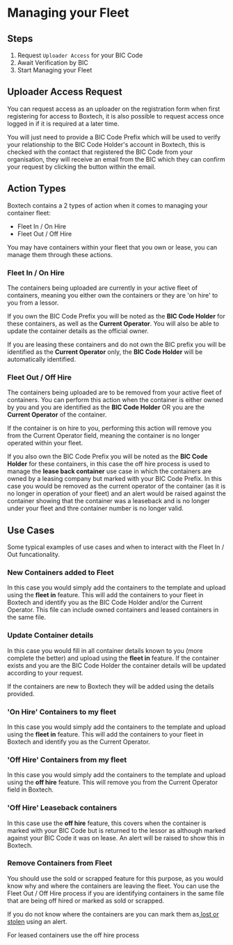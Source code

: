 # Managing your Fleet

## Steps

1. Request `Uploader Access` for your BIC Code
2. Await Verification by BIC
3. Start Managing your Fleet

## Uploader Access Request

You can request access as an uploader on the registration form when first registering for access to Boxtech, it is also possible to request access once logged in if it is required at a later time.

You will just need to provide a BIC Code Prefix which will be used to verify your relationship to the BIC Code Holder's account in Boxtech, this is checked with the contact that registered the BIC Code from your organisation, they will receive an email from the BIC which they can confirm your request by clicking the button within the email.

## Action Types

Boxtech contains a 2 types of action when it comes to managing your container fleet:

* Fleet In / On Hire
* Fleet Out / Off Hire

You may have containers within your fleet that you own or lease, you can manage them through these actions.

### Fleet In / On Hire

The containers being uploaded are currently in your active fleet of containers, meaning you either own the containers or they are 'on hire' to you from a lessor.

If you own the BIC Code Prefix you will be noted as the **BIC Code Holder** for these containers, as well as the **Current Operator**. You will also be able to update the container details as the official owner.

If you are leasing these containers and do not own the BIC prefix you will be identified as the **Current Operator** only, the **BIC Code Holder** will be automatically identified.

### Fleet Out / Off Hire

The containers being uploaded are to be removed from your active fleet of containers. You can perform this action when the container is either owned by you and you are identified as the **BIC Code Holder** OR you are the **Current Operator** of the container.

If the container is on hire to you, performing this action will remove you from the Current Operator field, meaning the container is no longer operated within your fleet.

If you also own the BIC Code Prefix you will be noted as the **BIC Code Holder** for these containers, in this case the off hire process is used to manage the **lease back container** use case in which the containers are owned by a leasing company but marked with your BIC Code Prefix. In this case you would be removed as the current operator of the container \(as it is no longer in operation of your fleet\) and an alert would be raised against the container showing that the container was a leaseback and is no longer under your fleet and thre container number is no longer valid.

## Use Cases

Some typical examples of use cases and when to interact with the Fleet In / Out funcationality.

### New Containers added to Fleet

In this case you would simply add the containers to the template and upload using the **fleet in** feature. This will add the containers to your fleet in Boxtech and identify you as the BIC Code Holder and/or the Current Operator. This file can include owned containers and leased containers in the same file.

### Update Container details

In this case you would fill in all container details known to you \(more complete the better\) and upload using the **fleet in** feature. If the container exists and you are the BIC Code Holder the container details will be updated according to your request.

If the containers are new to Boxtech they will be added using the details provided.

### 'On Hire' Containers to my fleet

In this case you would simply add the containers to the template and upload using the **fleet in** feature. This will add the containers to your fleet in Boxtech and identify you as the Current Operator.

### 'Off Hire' Containers from my fleet

In this case you would simply add the containers to the template and upload using the **off hire** feature. This will remove you from the Current Operator field in Boxtech.

### 'Off Hire' Leaseback containers

In this case use the **off hire** feature, this covers when the container is marked with your BIC Code but is returned to the lessor as although marked against your BIC Code it was on lease. An alert will be raised to show this in Boxtech.

### Remove Containers from Fleet

You should use the sold or scrapped feature for this purpose, as you would know why and where the containers are leaving the fleet. You can use the Fleet Out / Off Hire process if you are identifying containers in the same file that are being off hired or marked as sold or scrapped.

If you do not know where the containers are you can mark them as[ lost or stolen](container-alerts.md#lost) using an alert.

For leased containers use the off hire process

